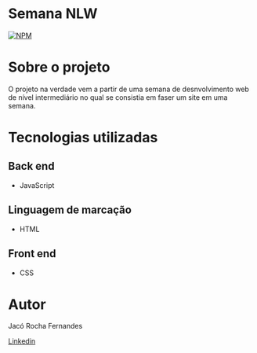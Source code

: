 # Semana NLW
[![NPM](https://img.shields.io/npm/l/react)](https://github.com/JacoRochadev/samananlw/blob/add-license-1/LICENSE) 

# Sobre o projeto
O projeto na verdade vem a partir de uma semana de desnvolvimento web de nível intermediário no qual se consistia em faser um site em uma semana. 

# Tecnologias utilizadas

## Back end
- JavaScript
## Linguagem de marcação
- HTML
## Front end
- CSS
# Autor

Jacó Rocha Fernandes

[Linkedin](https://www.linkedin.com/in/jac%C3%B3-rocha-fernandes-4839a71b0/)
